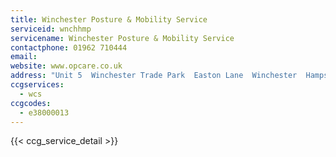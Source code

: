 ```yaml
---
title: Winchester Posture & Mobility Service
serviceid: wnchhmp
servicename: Winchester Posture & Mobility Service
contactphone: 01962 710444
email:
website: www.opcare.co.uk
address: "Unit 5  Winchester Trade Park  Easton Lane  Winchester  Hampshire  SO23 7FA"
ccgservices:
  - wcs
ccgcodes:
  - e38000013
---
```


{{< ccg_service_detail >}}
